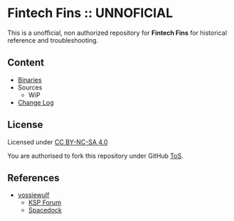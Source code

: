# Fintech Fins :: UNNOFICIAL

This is a unofficial, non authorized repository for **Fintech Fins** for historical reference and troubleshooting.


## Content
* [Binaries](https://github.com/net-lisias-ksph/NAS/tree/Archive)
* Sources
	+ WiP
* [Change Log](./CHANGE_LOG.md)


## License

Licensed under [CC BY-NC-SA 4.0](https://creativecommons.org/licenses/by-nc-sa/4.0/?)

You are authorised to fork this repository under GitHub [ToS](https://help.github.com/articles/github-terms-of-service/).


## References

* [vossiewulf](https://forum.kerbalspaceprogram.com/index.php?/profile/179033-vossiewulf/)
	+ [KSP Forum](https://forum.kerbalspaceprogram.com/index.php?/topic/178783-*/)
	+ [Spacedock](https://spacedock.info/mod/1977/Fintech%20Fins?ga=%3CGame+3102+%27Kerbal+Space+Program%27%3E)

